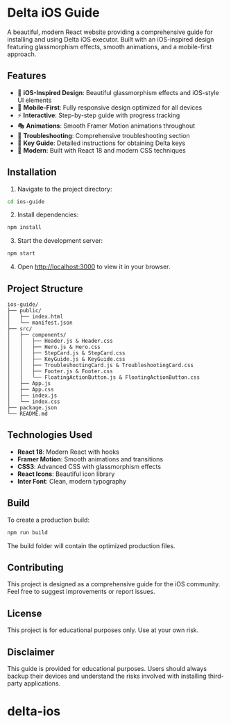 # Delta iOS Guide

A beautiful, modern React website providing a comprehensive guide for installing and using Delta iOS executor. Built with an iOS-inspired design featuring glassmorphism effects, smooth animations, and a mobile-first approach.

## Features

- 🎨 **iOS-Inspired Design**: Beautiful glassmorphism effects and iOS-style UI elements
- 📱 **Mobile-First**: Fully responsive design optimized for all devices
- ⚡ **Interactive**: Step-by-step guide with progress tracking
- 🎭 **Animations**: Smooth Framer Motion animations throughout
- 🔧 **Troubleshooting**: Comprehensive troubleshooting section
- 🔑 **Key Guide**: Detailed instructions for obtaining Delta keys
- 🌟 **Modern**: Built with React 18 and modern CSS techniques

## Installation

1. Navigate to the project directory:
```bash
cd ios-guide
```

2. Install dependencies:
```bash
npm install
```

3. Start the development server:
```bash
npm start
```

4. Open [http://localhost:3000](http://localhost:3000) to view it in your browser.

## Project Structure

```
ios-guide/
├── public/
│   ├── index.html
│   └── manifest.json
├── src/
│   ├── components/
│   │   ├── Header.js & Header.css
│   │   ├── Hero.js & Hero.css
│   │   ├── StepCard.js & StepCard.css
│   │   ├── KeyGuide.js & KeyGuide.css
│   │   ├── TroubleshootingCard.js & TroubleshootingCard.css
│   │   ├── Footer.js & Footer.css
│   │   └── FloatingActionButton.js & FloatingActionButton.css
│   ├── App.js
│   ├── App.css
│   ├── index.js
│   └── index.css
├── package.json
└── README.md
```

## Technologies Used

- **React 18**: Modern React with hooks
- **Framer Motion**: Smooth animations and transitions
- **CSS3**: Advanced CSS with glassmorphism effects
- **React Icons**: Beautiful icon library
- **Inter Font**: Clean, modern typography

## Build

To create a production build:

```bash
npm run build
```

The build folder will contain the optimized production files.

## Contributing

This project is designed as a comprehensive guide for the iOS community. Feel free to suggest improvements or report issues.

## License

This project is for educational purposes only. Use at your own risk.

## Disclaimer

This guide is provided for educational purposes. Users should always backup their devices and understand the risks involved with installing third-party applications.
# delta-ios
